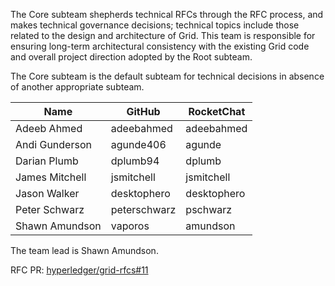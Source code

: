The Core subteam shepherds technical RFCs through the RFC process, and makes
technical governance decisions; technical topics include those related to the
design and architecture of Grid. This team is responsible for ensuring
long-term architectural consistency with the existing Grid code and overall
project direction adopted by the Root subteam.

The Core subteam is the default subteam for technical decisions in absence of
another appropriate subteam.

| Name | GitHub | RocketChat |
| --- | --- | --- |
| Adeeb Ahmed| adeebahmed | adeebahmed |
| Andi Gunderson | agunde406 | agunde |
| Darian Plumb | dplumb94 | dplumb |
| James Mitchell | jsmitchell | jsmitchell |
| Jason Walker | desktophero | desktophero |
| Peter Schwarz | peterschwarz | pschwarz |
| Shawn Amundson | vaporos | amundson |

The team lead is Shawn Amundson.

RFC PR: [hyperledger/grid-rfcs#11](https://github.com/hyperledger/grid-rfcs/pull/11)

